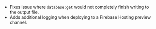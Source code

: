 - Fixes issue where `database:get` would not completely finish writing to the output file.
- Adds additional logging when deploying to a Firebase Hosting preview channel.